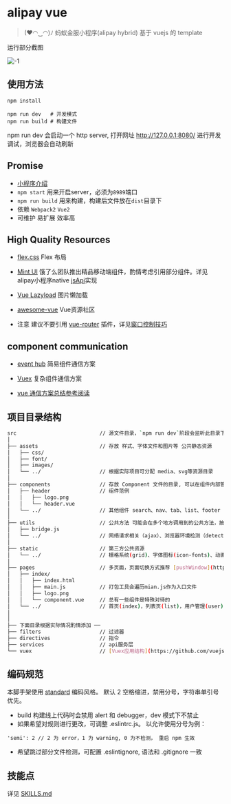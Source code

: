 alipay vue
========

> (♥◠‿◠)ﾉ 蚂蚁金服小程序(alipay hybrid) 基于 vuejs 的 template

运行部分截图

![-1](https://cloud.githubusercontent.com/assets/3281438/20875749/229daa5e-baf8-11e6-9639-070af8dae030.jpg)

## 使用方法

```
npm install
```

```
npm run dev   # 开发模式
npm run build # 构建文件
```
npm run dev 会启动一个 http server,
打开网址  http://127.0.0.1:8080/ 进行开发调试，浏览器会自动刷新

## Promise

* [小程序介绍](https://myapp.alipay.com/hybrid/index.html)
* `npm start` 用来开启server，必须为`8989`端口
* `npm run build` 用来构建，构建后文件放在`dist`目录下
* 依赖 `Webpack2` `Vue2`
* 可维护 易扩展 效率高

## High Quality Resources

* [flex.css](https://github.com/lzxb/flex.css) Flex 布局

* [Mint UI](http://mint-ui.github.io/docs/#!/zh-cn2) 饿了么团队推出精品移动端组件，酌情考虑引用部分组件。详见alipay小程序native [jsApi](https://myapp.alipay.com/jsapi/ui/toast.html)实现

* [Vue Lazyload](https://github.com/hilongjw/vue-lazyload) 图片懒加载

* [awesome-vue](https://github.com/vuejs/awesome-vue) Vue资源社区

* 注意
建议不要引用 [vue-router](https://github.com/vuejs/vue-router) 插件，详见[窗口控制技巧](https://myapp.alipay.com/cases/nav-skill.html)

## component communication

* [event hub](https://cn.vuejs.org/v2/guide/migration.html#dispatch-和-broadcast-替换) 简易组件通信方案

* [Vuex](https://vuex.vuejs.org/zh-cn/) 复杂组件通信方案

* [vue 通信方案总结参考阅读](https://segmentfault.com/a/1190000007131605)

## 项目目录结构

````bash
src                           // 源文件目录，`npm run dev`阶段会监听此目录下的文件变动
│
├── assets                    // 存放 样式、字体文件和图片等 公共静态资源
│   ├── css/
│   ├── font/
│   ├── images/
│   └── ../                   // 根据实际项目可分配 media、svg等资源目录
│
├── components                // 存放 Component 文件的目录, 可以在组件内部管理自己的html结构、样式和逻辑和静态资源
│   ├── header                // 组件范例
│   │   ├── logo.png
│   │   └── header.vue
│   └── ../                   // 其他组件 search、nav、tab、list、footer
│
├── utils                     // 公共方法 可能会在多个地方调用到的公共方法，按照不同的功能归类成多个js文件，放在util中
│   ├── bridge.js
│   └── ../                   // 网络请求相关（ajax）、浏览器环境检测（detect）、数据统计（track)
│
├── static                    // 第三方公共资源
│   └── ../                   // 栅格系统(grid)、字体图标(icon-fonts)、动画样式(animate)
│
├── pages                     // 多页面，页面切换方式推荐 [pushWindow](https://myapp.alipay.com/cases/hybrid-skill.html#开发技巧)
│   ├── index/
│   │   ├── index.html
│   │   ├── main.js           // 打包工具会遍历mian.js作为入口文件
│   │   ├── logo.png
│   │   └── component.vue     // 总有一些组件是特殊对待的
│   └── ../                   // 首页(index)，列表页(list)，用户管理(user)
│
│
├── 下面目录根据实际情况酌情添加 ──
├── filters                   // 过滤器
├── directives                // 指令
├── services                  // api服务层
└── vuex                      // [Vuex应用结构](https://github.com/vuejs/vuex/blob/1.0/docs/zh-cn/structure.md)
````

## 编码规范
本脚手架使用 [standard](http://standardjs.com/rules.html) 编码风格。 默认 2 空格缩进，禁用分号，字符串单引号优先。

* build 构建线上代码时会禁用 alert 和 debugger，dev 模式下不禁止
* 如果希望对规则进行更改，可调整 .eslintrc.js。 以允许使用分号为例：

```
'semi': 2 // 2 为 error，1 为 warning, 0 为不检测， 重启 npm 生效
```

* 希望跳过部分文件检测，可配置 .eslintignore, 语法和 .gitignore 一致

## 技能点
详见 [SKILLS.md](SKILLS.md)
